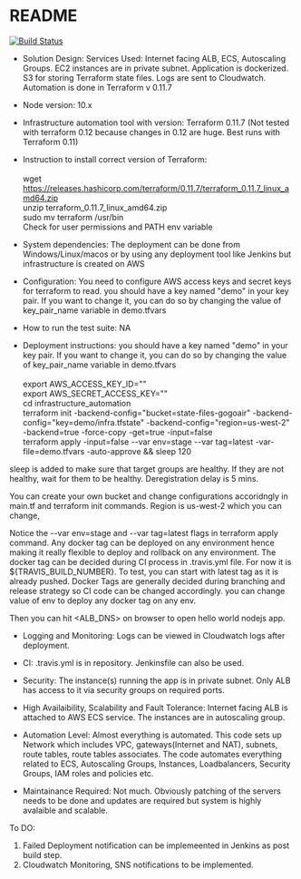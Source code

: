 # README
[![Build Status](https://travis-ci.org/deosha/gogoair-demo.svg?branch=master)](https://travis-ci.org/deosha/gogoair-demo)

* Solution Design: Services Used: Internet facing ALB, ECS, Autoscaling Groups. EC2 instances are in private subnet.
Application is dockerized. S3 for storing Terraform state files. Logs are sent to Cloudwatch. Automation is done in Terraform v 0.11.7

* Node version: 10.x

* Infrastructure automation tool with version: Terraform 0.11.7 (Not tested with terraform 0.12 because changes in 0.12 are huge. Best runs with Terraform 0.11)

* Instruction to install correct version of Terraform: <br><br>
wget https://releases.hashicorp.com/terraform/0.11.7/terraform_0.11.7_linux_amd64.zip <br>
unzip terraform_0.11.7_linux_amd64.zip <br>
sudo mv terraform /usr/bin <br>
Check for user permissions and PATH env variable

* System dependencies: The deployment can be done from Windows/Linux/macos or by using any deployment tool like Jenkins but infrastructure is created on AWS

* Configuration: You need to configure AWS access keys and secret keys for terraform to read. you should have a key named "demo" in your key pair. If you want to change it, you can do so by changing the value of key_pair_name variable in demo.tfvars

* How to run the test suite: NA

* Deployment instructions:
you should have a key named "demo" in your key pair. If you want to change it, you can do so by changing the value of key_pair_name variable in demo.tfvars <br><br>
export AWS_ACCESS_KEY_ID="" <br>
export AWS_SECRET_ACCESS_KEY="" <br>
cd infrastructure_automation <br>
terraform init -backend-config="bucket=state-files-gogoair" -backend-config="key=demo/infra.tfstate" -backend-config="region=us-west-2" -backend=true -force-copy -get=true -input=false <br>
terraform apply -input=false --var env=stage --var tag=latest -var-file=demo.tfvars -auto-approve && sleep 120

sleep is added to make sure that target groups are healthy. If they are not healthy, wait for them to be healthy. Deregistration delay is 5 mins.

You can create your own bucket and change configurations accoridngly in main.tf and terraform init commands. Region is us-west-2 which you can change,


Notice the --var env=stage and --var tag=latest flags in terraform apply command. Any docker tag can be deployed on any environment hence making it really flexible to deploy and rollback on any environment.
The docker tag can be decided during CI process in .travis.yml file. For now it is ${TRAVIS_BUILD_NUMBER}. To test, you can start with latest tag as it is already pushed.
Docker Tags are generally decided during branching and release strategy so CI code can be changed accordingly. you can change value of env to deploy any docker tag on any env.

Then you can hit <ALB_DNS> on browser to open hello world nodejs app.

* Logging and Monitoring: Logs can be viewed in Cloudwatch logs after deployment.

* CI: .travis.yml is in repository. Jenkinsfile can also be used.

* Security: The instance(s) running the app is in private subnet. Only ALB has access to it via security groups on required ports.

* High Availaibility, Scalability and Fault Tolerance: Internet facing ALB is attached to AWS ECS service. The instances are in autoscaling group.

* Automation Level: Almost everything is automated. This code sets up Network which includes VPC, gateways(Internet and NAT), subnets,
route tables, route tables associates. The code automates everything related to ECS, Autoscaling Groups, Instances, Loadbalancers, Security Groups, IAM roles and policies etc.

* Maintainance Required: Not much. Obviously patching of the servers needs to be done and updates are required but system is highly avalaible and scalable.

To DO:
1. Failed Deployment notification can be implemeented in Jenkins as post build step.
2. Cloudwatch Monitoring, SNS notifications to be implemented.


